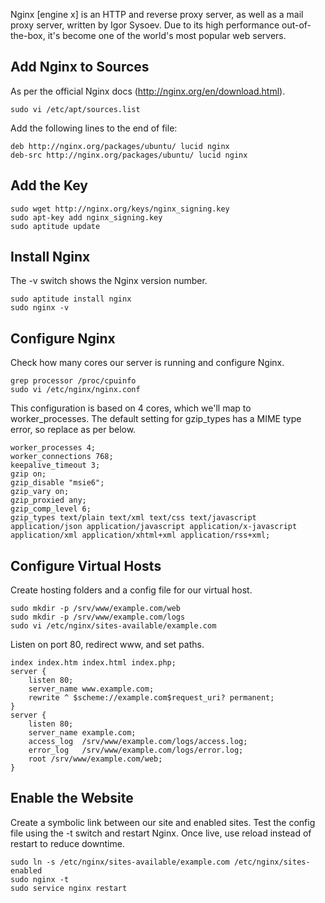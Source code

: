 Nginx [engine x] is an HTTP and reverse proxy server, as well as a mail proxy server, written by Igor Sysoev. Due to its high performance out-of-the-box, it's become one of the world's most popular web servers.

## Add Nginx to Sources

As per the official Nginx docs (http://nginx.org/en/download.html).

```
sudo vi /etc/apt/sources.list
```

Add the following lines to the end of file:

```
deb http://nginx.org/packages/ubuntu/ lucid nginx
deb-src http://nginx.org/packages/ubuntu/ lucid nginx
```

## Add the Key

```
sudo wget http://nginx.org/keys/nginx_signing.key
sudo apt-key add nginx_signing.key
sudo aptitude update
```

## Install Nginx

The -v switch shows the Nginx version number.

```
sudo aptitude install nginx
sudo nginx -v
```

## Configure Nginx

Check how many cores our server is running and configure Nginx.

```
grep processor /proc/cpuinfo
sudo vi /etc/nginx/nginx.conf
```

This configuration is based on 4 cores, which we'll map to worker_processes. The default setting for gzip_types has a MIME type error, so replace as per below.

```
worker_processes 4;
worker_connections 768;
keepalive_timeout 3;
gzip on;
gzip_disable "msie6";
gzip_vary on;
gzip_proxied any;
gzip_comp_level 6;
gzip_types text/plain text/xml text/css text/javascript application/json application/javascript application/x-javascript application/xml application/xhtml+xml application/rss+xml;
```

## Configure Virtual Hosts

Create hosting folders and a config file for our virtual host.

```
sudo mkdir -p /srv/www/example.com/web
sudo mkdir -p /srv/www/example.com/logs
sudo vi /etc/nginx/sites-available/example.com
```

Listen on port 80, redirect www, and set paths.

```
index index.htm index.html index.php;
server {
    listen 80;
    server_name www.example.com;
    rewrite ^ $scheme://example.com$request_uri? permanent;
}
server {
    listen 80;
    server_name example.com;
    access_log  /srv/www/example.com/logs/access.log;
    error_log   /srv/www/example.com/logs/error.log;
    root /srv/www/example.com/web;
}
```

## Enable the Website

Create a symbolic link between our site and enabled sites. Test the config file using the -t switch and restart Nginx. Once live, use reload instead of restart to reduce downtime.

```
sudo ln -s /etc/nginx/sites-available/example.com /etc/nginx/sites-enabled
sudo nginx -t
sudo service nginx restart
```
